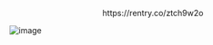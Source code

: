 <p align="center">
https://rentry.co/ztch9w2o
</p>

![image](https://github.com/user-attachments/assets/56ecf208-a62d-4944-8ae7-065bbda06925)

